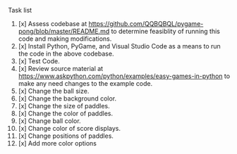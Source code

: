 Task list
1. [x] Assess codebase at https://github.com/QQBQBQL/pygame-pong/blob/master/README.md to determine feasiblity of running this code and making modifications. 
2. [x] Install Python, PyGame, and Visual Studio Code as a means to run the code in the above codebase.
3. [x] Test Code.  
4. [x] Review source material at https://www.askpython.com/python/examples/easy-games-in-python to make any need changes to the example code. 
5. [x] Change the ball size. 
6. [x] Change the background color.
7. [x] Change the size of paddles. 
8. [x] Change the color of paddles. 
9. [x] Change ball color.
10. [x] Change color of score displays.
11. [x] Change positions of paddles.
12. [x] Add more color options
